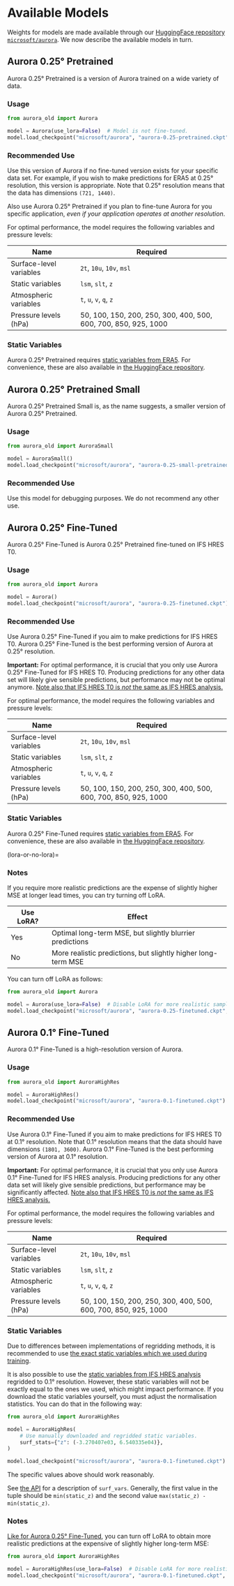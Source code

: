 # Available Models

Weights for models are made available through our [HuggingFace repository `microsoft/aurora`](https://huggingface.co/microsoft/aurora).
We now describe the available models in turn.

## Aurora 0.25° Pretrained

Aurora 0.25° Pretrained is a version of Aurora trained on a wide variety of data.

### Usage

```python
from aurora_old import Aurora

model = Aurora(use_lora=False)  # Model is not fine-tuned.
model.load_checkpoint("microsoft/aurora", "aurora-0.25-pretrained.ckpt")
```

### Recommended Use

Use this version of Aurora if no fine-tuned version exists for your specific data set.
For example, if you wish to make predictions for ERA5 at 0.25° resolution, this version is appropriate.
Note that 0.25° resolution means that the data has dimensions `(721, 1440)`.

Also use Aurora 0.25° Pretrained if you plan to fine-tune Aurora for you specific application,
_even if your application operates at another resolution_.

For optimal performance, the model requires the following variables and pressure levels:

| Name | Required |
| - | - |
| Surface-level variables | `2t`, `10u`, `10v`, `msl` |
| Static variables | `lsm`, `slt`, `z` |
| Atmospheric variables | `t`, `u`, `v`, `q`, `z` |
| Pressure levels (hPa) | 50, 100, 150, 200, 250, 300, 400, 500, 600, 700, 850, 925, 1000 |


### Static Variables

Aurora 0.25° Pretrained requires
[static variables from ERA5](https://cds.climate.copernicus.eu/cdsapp#!/dataset/reanalysis-era5-single-levels?tab=form).
For convenience, these are also available in
[the HuggingFace repository](https://huggingface.co/microsoft/aurora/blob/main/aurora-0.25-static.pickle).

## Aurora 0.25° Pretrained Small

Aurora 0.25° Pretrained Small is, as the name suggests, a smaller version of Aurora 0.25° Pretrained.

### Usage

```python
from aurora_old import AuroraSmall

model = AuroraSmall()
model.load_checkpoint("microsoft/aurora", "aurora-0.25-small-pretrained.ckpt")
```

### Recommended Use

Use this model for debugging purposes.
We do not recommend any other use.

## Aurora 0.25° Fine-Tuned

Aurora 0.25° Fine-Tuned is Aurora 0.25° Pretrained fine-tuned on IFS HRES T0.

### Usage

```python
from aurora_old import Aurora

model = Aurora()
model.load_checkpoint("microsoft/aurora", "aurora-0.25-finetuned.ckpt")
```

### Recommended Use

Use Aurora 0.25° Fine-Tuned if you aim to make predictions for IFS HRES T0.
Aurora 0.25° Fine-Tuned is the best performing version of Aurora at 0.25° resolution.

**Important:**
For optimal performance, it is crucial that you only use Aurora 0.25° Fine-Tuned for IFS HRES T0.
Producing predictions for any other data set will likely give sensible predictions,
but performance may not be optimal anymore.
[Note also that IFS HRES T0 is _not_ the same as IFS HRES analysis.](t0-vs-analysis)

For optimal performance, the model requires the following variables and pressure levels:

| Name | Required |
| - | - |
| Surface-level variables | `2t`, `10u`, `10v`, `msl` |
| Static variables | `lsm`, `slt`, `z` |
| Atmospheric variables | `t`, `u`, `v`, `q`, `z` |
| Pressure levels (hPa) | 50, 100, 150, 200, 250, 300, 400, 500, 600, 700, 850, 925, 1000 |


### Static Variables

Aurora 0.25° Fine-Tuned requires
[static variables from ERA5](https://cds.climate.copernicus.eu/cdsapp#!/dataset/reanalysis-era5-single-levels?tab=form).
For convenience, these are also available in
[the HuggingFace repository](https://huggingface.co/microsoft/aurora/blob/main/aurora-0.25-static.pickle).

(lora-or-no-lora)=
### Notes

If you require more realistic predictions are the expense of slightly higher MSE at longer lead times, you can try turning off LoRA.

| Use LoRA? | Effect |
| - | - |
| Yes | Optimal long-term MSE, but slightly blurrier predictions |
| No | More realistic predictions, but slightly higher long-term MSE |

You can turn off LoRA as follows:

```python
from aurora_old import Aurora

model = Aurora(use_lora=False)  # Disable LoRA for more realistic samples.
model.load_checkpoint("microsoft/aurora", "aurora-0.25-finetuned.ckpt", strict=False)
```

## Aurora 0.1° Fine-Tuned

Aurora 0.1° Fine-Tuned is a high-resolution version of Aurora.

### Usage

```python
from aurora_old import AuroraHighRes

model = AuroraHighRes()
model.load_checkpoint("microsoft/aurora", "aurora-0.1-finetuned.ckpt")
```

### Recommended Use

Use Aurora 0.1° Fine-Tuned if you aim to make predictions for IFS HRES T0 at 0.1° resolution.
Note that 0.1° resolution means that the data should have dimensions `(1801, 3600)`.
Aurora 0.1° Fine-Tuned is the best performing version of Aurora at 0.1° resolution.

**Important:**
For optimal performance, it is crucial that you only use Aurora 0.1° Fine-Tuned for IFS HRES analysis.
Producing predictions for any other data set will likely give sensible predictions,
but performance may be significantly affected.
[Note also that IFS HRES T0 is _not_ the same as IFS HRES analysis.](t0-vs-analysis)

For optimal performance, the model requires the following variables and pressure levels:

| Name | Required |
| - | - |
| Surface-level variables | `2t`, `10u`, `10v`, `msl` |
| Static variables | `lsm`, `slt`, `z` |
| Atmospheric variables | `t`, `u`, `v`, `q`, `z` |
| Pressure levels (hPa) | 50, 100, 150, 200, 250, 300, 400, 500, 600, 700, 850, 925, 1000 |


### Static Variables


Due to differences between implementations of regridding methods, it is recommended to use
[the exact static variables which we used during training](https://huggingface.co/microsoft/aurora/blob/main/aurora-0.1-static.pickle).

It is also possible to use the
[static variables from IFS HRES analysis](https://rda.ucar.edu/datasets/ds113.1/) regridded
to 0.1° resolution.
However, these static variables will not be exactly equal to the ones we used, which might impact
performance.
If you download the static variables yourself, you must adjust the normalisation statistics.
You can do that in the following way:

```python
from aurora_old import AuroraHighRes

model = AuroraHighRes(
    # Use manually downloaded and regridded static variables.
    surf_stats={"z": (-3.270407e03, 6.540335e04)},
)

model.load_checkpoint("microsoft/aurora", "aurora-0.1-finetuned.ckpt")
```

The specific values above should work reasonably.
<!-- Jupyter book complains that the below link doesn't work, but it does. -->
See [the API](api.rst#aurora.Aurora.__init__) for a description of `surf_vars`.
Generally, the first value in the tuple should be `min(static_z)`
and the second value `max(static_z) - min(static_z)`.

### Notes

[Like for Aurora 0.25° Fine-Tuned](lora-or-no-lora),
you can turn off LoRA to obtain more realistic predictions at the expensive of slightly higher long-term MSE:

```python
from aurora_old import AuroraHighRes

model = AuroraHighRes(use_lora=False)  # Disable LoRA for more realistic samples.
model.load_checkpoint("microsoft/aurora", "aurora-0.1-finetuned.ckpt", strict=False)
```
